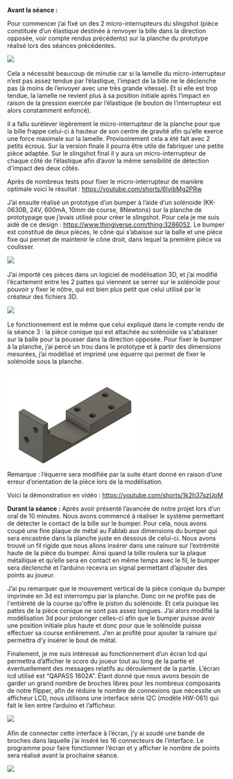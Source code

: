 **Avant la séance :**


Pour commencer j’ai fixé un des 2 micro-interrupteurs du slingshot (pièce constituée d’un élastique destinée à renvoyer la bille dans la direction opposée, voir compte rendus précédents) sur la planche du prototype réalisé lors des séances précédentes. 

<img src="slingshot_fixation_microInterrupteur.jpg" width="300">

Cela a nécessité beaucoup de minutie car si la lamelle du micro-interrupteur n’est pas assez tendue par l’élastique, l’impact de la bille ne le déclenche pas (à moins de l’envoyer avec une très grande vitesse). 
Et si elle est trop tendue, la lamelle ne revient plus à sa position initiale après l’impact en raison de la pression exercée par l’élastique (le bouton de l’interrupteur est alors constamment enfoncé). 


Il a fallu surélever légèrement le micro-interrupteur de la planche pour que la bille frappe celui-ci à hauteur de son centre de gravité afin qu’elle exerce une force maximale sur la lamelle. Provisoirement cela a été fait avec 2 petits écrous. Sur la version finale il pourra être utile de fabriquer une petite pièce adaptée. Sur le slingshot final il y aura un micro-interrupteur de chaque côté de l’élastique afin d’avoir la même sensibilité de détection d'impact des deux côtés. 


Après de nombreux tests pour fixer le micro-interrupteur de manière optimale voici le résultat : https://youtube.com/shorts/6lyibMg2PRw


J’ai ensuite réalisé un prototype d’un bumper à l’aide d’un solénoide (KK-0630B, 24V, 600mA, 10mm de course, 8Newtons) sur la planche de prototypage que j’avais utilisé pour créer le slingshot. Pour cela je me suis aidé de ce design : https://www.thingiverse.com/thing:3286052. Le bumper est constitué de deux pièces, le cône qui s’abaisse sur la balle et une pièce fixe qui permet de maintenir le cône droit, dans lequel la première pièce va coulisser.

<img src="bumper_prototype.jpg" width="300">

J’ai importé ces pièces dans un logiciel de modélisation 3D, et j’ai modifié l’écartement entre les 2 pattes qui viennent se serrer sur le solénoïde pour pouvoir y fixer le nôtre, qui est bien plus petit que celui utilisé par le créateur des fichiers 3D.

<img src="bumper_cone_modelisation3d.jpg" width="300">

Le fonctionnement est le même que celui expliqué dans le compte rendu de la séance 3 : la pièce conique qui est attachée au solénoïde va s'abaisser sur la balle pour la pousser dans la direction opposée. Pour fixer le bumper à la planche, j’ai percé un trou dans le prototype et à partir des dimensions mesurées, j’ai modélisé et imprimé une équerre qui permet de fixer le solénoïde sous la planche. 

<img src="équerre_solenoide.jpg" width="300">

Remarque : l’équerre sera modifiée par la suite étant donné en raison d’une erreur d’orientation de la pièce lors de la modélisation.

Voici la démonstration en vidéo : https://youtube.com/shorts/1k2h37szUpM

**Durant la séance :**
Après avoir présenté l’avancée de notre projet lors d’un oral de 10 minutes. Nous avons commencé à réaliser le système permettant de détecter le contact de la bille sur le bumper. Pour cela, nous avons coupé une fine plaque de métal au Fablab aux dimensions du bumper qui sera encastrée dans la planche juste en dessous de celui-ci. Nous avons trouvé un fil rigide que nous allons insérer dans une rainure sur l’extrémité haute de la pièce du bumper. Ainsi quand la bille roulera sur la plaque métallique et qu’elle sera en contact en même temps avec le fil, le bumper sera déclenché et l’arduino recevra un signal permettant d’ajouter des points au joueur.


J’ai pu remarquer que le mouvement vertical de la pièce conique du bumper imprimée en 3d est interrompu par la planche. Donc on ne profite pas de l'entièreté de la course qu'offre le piston du solénoide. Et cela puisque les pattes de la pièce conique ne sont pas assez longues. J’ai alors modifié la modélisation 3d pour prolonger celles-ci afin que le bumper puisse avoir une position initiale plus haute et donc pour que le solénoïde puisse effectuer sa course entièrement.
J’en ai profité pour ajouter la rainure qui permettra d’y insérer le bout de métal. 

Finalement, je me suis intéressé au fonctionnement d’un écran lcd qui permettra d’afficher le score du joueur tout au long de la partie et éventuellement des messages relatifs au déroulement de la partie. L’écran lcd utilisé est “QAPASS 1602A”. Étant donné que nous avons besoin de garder un grand nombre de broches libres pour les nombreux composants de notre flipper, afin de réduire le nombre de connexions que nécessite un afficheur LCD, nous utilisons une interface série I2C (modèle HW-061) qui fait le lien entre l’arduino et l’afficheur. 

<img src="i2c-module_documentation.jpg " width="300">

Afin de connecter cette interface à l’écran, j’y ai soudé une bande de broches dans laquelle j’ai inséré les 16 connecteurs de l’interface. Le programme pour faire fonctionner l’écran et y afficher le nombre de points sera réalisé avant la prochaine séance.

<img src="module_i2c+lcd_branchement.jpeg " width="300">
